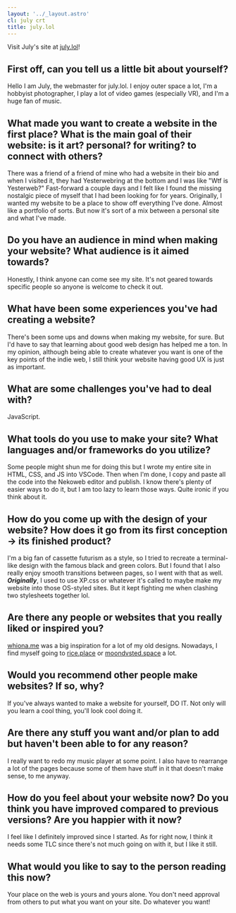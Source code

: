```yaml
---
layout: '../_layout.astro'
cl: july crt
title: july.lol
---
```


Visit July's site at [july.lol](https://july.lol/)!

## First off, can you tell us a little bit about yourself?
Hello I am July, the webmaster for july.lol. I enjoy outer space a lot, I'm a hobbyist photographer, I play a lot of video games (especially VR), and I'm a huge fan of music.

## What made you want to create a website in the first place? What is the main goal of their website: is it art? personal? for writing? to connect with others?
There was a friend of a friend of mine who had a website in their bio and when I visited it, they had Yesterwebring at the bottom and I was like "Wtf is Yesterweb?" Fast-forward a couple days and I felt like I found the missing nostalgic piece of myself that I had been looking for for years. Originally, I wanted my website to be a place to show off everything I've done. Almost like a portfolio of sorts. But now it's sort of a mix between a personal site and what I've made.

## Do you have an audience in mind when making your website? What audience is it aimed towards?
Honestly, I think anyone can come see my site. It's not geared towards specific people so anyone is welcome to check it out.

## What have been some experiences you've had creating a website?
There's been some ups and downs when making my website, for sure. But I'd have to say that learning about good web design has helped me a ton. In my opinion, although being able to create whatever you want is one of the key points of the indie web, I still think your website having good UX is just as important.

## What are some challenges you've had to deal with?
JavaScript.

## What tools do you use to make your site? What languages and/or frameworks do you utilize?
Some people might shun me for doing this but I wrote my entire site in HTML, CSS, and JS into VSCode. Then when I'm done, I copy and paste all the code into the Nekoweb editor and publish. I know there's plenty of easier ways to do it, but I am too lazy to learn those ways. Quite ironic if you think about it.

## How do you come up with the design of your website? How does it go from its first conception -> its finished product?
I'm a big fan of cassette futurism as a style, so I tried to recreate a terminal-like design with the famous black and green colors. But I found that I also really enjoy smooth transitions between pages, so I went with that as well. _**Originally**_, I used to use XP.css or whatever it's called to maybe make my website into those OS-styled sites. But it kept fighting me when clashing two stylesheets together lol.
    
## Are there any people or websites that you really liked or inspired you?
[whiona.me](http://whiona.me) was a big inspiration for a lot of my old designs. Nowadays, I find myself going to [rice.place](https://rice.place/) or [moondvsted.space](https://moondvsted.space/) a lot.
    
## Would you recommend other people make websites? If so, why?
If you've always wanted to make a website for yourself, DO IT. Not only will you learn a cool thing, you'll look cool doing it.
    
## Are there any stuff you want and/or plan to add but haven't been able to for any reason?
I really want to redo my music player at some point. I also have to rearrange a lot of the pages because some of them have stuff in it that doesn't make sense, to me anyway.
    
## How do you feel about your website now? Do you think you have improved compared to previous versions? Are you happier with it now?
I feel like I definitely improved since I started. As for right now, I think it needs some TLC since there's not much going on with it, but I like it still.
    
## What would you like to say to the person reading this now?
Your place on the web is yours and yours alone. You don't need approval from others to put what you want on your site. Do whatever you want!